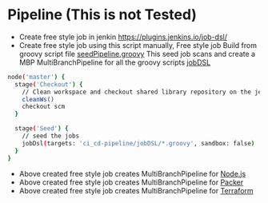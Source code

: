 # Pipeline (This is not Tested)

- Create free style job in jenkin https://plugins.jenkins.io/job-dsl/
- Create free style job using this script manually, Free style job Build from groovy script file [seedPipeline.groovy](https://github.com/Ksreenivas/nodejs-application/blob/main/ci_cd-pipeline/jobDSL/seedPipeline.groovy) This seed job scans and create a MBP MultiBranchPipeline for all the groovy scripts [jobDSL](https://github.com/Ksreenivas/nodejs-application/tree/main/ci_cd-pipeline/jobDSL)

```bash
node('master') {
  stage('Checkout') {
    // Clean workspace and checkout shared library repository on the jenkins master
    cleanWs()
    checkout scm
  }

  stage('Seed') {
    // seed the jobs
    jobDsl(targets: 'ci_cd-pipeline/jobDSL/*.groovy', sandbox: false)
  }
}
```

- Above created free style job creates MultiBranchPipeline for [Node.js](https://github.com/Ksreenivas/nodejs-application/blob/main/ci_cd-pipeline/jobDSL/multibranchJobNodejs.groovy) 
- Above created free style job creates MultiBranchPipeline for [Packer](https://github.com/Ksreenivas/nodejs-application/blob/main/ci_cd-pipeline/jobDSL/multibranchJobPacker.groovy) 
- Above created free style job creates MultiBranchPipeline for [Terraform](https://github.com/Ksreenivas/nodejs-application/blob/main/ci_cd-pipeline/jobDSL/multibranchJobTerraform.groovy) 